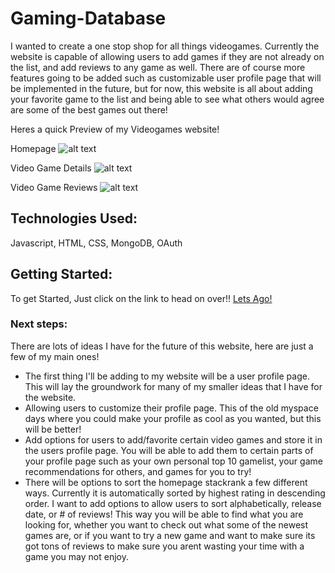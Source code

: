 # Gaming-Database

I wanted to create a one stop shop for all things videogames. Currently the website is capable of allowing users to add games if they are not already on the list, and add reviews to any game as well. There are of course more features going to be added such as customizable user profile page that will be implemented in the future, but for now, this website is all about adding your favorite game to the list and being able to see what others would agree are some of the best games out there!

Heres a quick Preview of my Videogames website!

Homepage
![alt text](website1.jpg)

Video Game Details
![alt text](website2.jpg)

Video Game Reviews
![alt text](website3.jpg)

##  Technologies Used: 

Javascript, HTML, CSS, MongoDB, OAuth

##  Getting Started: 

To get Started, Just click on the link to head on over!!
[Lets Ago!](http://localhost:3000/games)

###  Next steps:

 There are lots of ideas I have for the future of this website, here are just a few of my main ones!

 - The first thing I'll be adding to my website will be a user profile page. This will lay the groundwork for many of my smaller ideas that I have for the website.
 - Allowing users to customize their profile page. This of the old myspace days where you could make your profile as cool as you wanted, but this will be better!
 - Add options for users to add/favorite certain video games and store it in the users profile page. You will be able to add them to certain parts of your profile page such as your own personal top 10 gamelist, your game recommendations for others, and games for you to try!
 - There will be options to sort the homepage stackrank a few different ways. Currently it is automatically sorted by highest rating in descending order. I want to add options to allow users to sort alphabetically, release date, or # of reviews! This way you will be able to find what you are looking for, whether you want to check out what some of the newest games are, or if you want to try a new game and want to make sure its got tons of reviews to make sure you arent wasting your time with a game you may not enjoy.